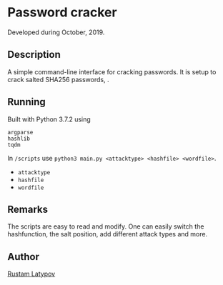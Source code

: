# Password cracker 

Developed during October, 2019.

## Description

A simple command-line interface for cracking passwords. It is setup to crack salted SHA256  passwords, . 

## Running

Built with Python 3.7.2 using

```
argparse
hashlib
tqdm
```

In `/scripts` use `python3 main.py <attacktype> <hashfile> <wordfile>`. <br/>

- `attacktype` <br/>
- `hashfile` <br/>
- `wordfile` <br/>

## Remarks
The scripts are easy to read and modify. One can easily switch the hashfunction, the salt position, add different attack types and more.

## Author

[Rustam Latypov](mailto:rustam.latypov@aalto.fi)
